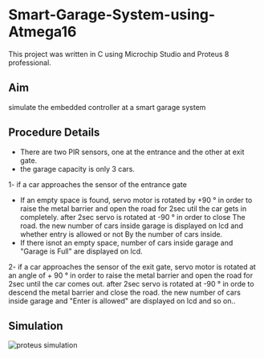 # Smart-Garage-System-using-Atmega16
This project was written in C using Microchip Studio and Proteus 8 professional.
## Aim
simulate the embedded controller at a smart garage system
## Procedure Details
- There are  two PIR sensors, one at the entrance and the other at exit gate.
- the garage capacity is only 3 cars.

1- if a car approaches the sensor of the entrance gate
- If an empty space is found, servo motor is rotated by +90 ° in order to raise the metal barrier and open the road for 2sec util the car gets in completely. after 2sec servo is rotated at -90 ° in order to close The road.
the new number of cars inside garage is displayed on lcd and whether entry is allowed or not By the number of cars inside.
- If there isnot an empty space, number of cars inside garage and "Garage is Full" are displayed on lcd.

2- if a car approaches the sensor of the exit gate, servo motor is rotated at an angle of + 90 ° in order to raise the metal barrier and open the road for 2sec until the car comes out. after 2sec servo is rotated at -90 ° in orde to descend the metal barrier and close the road.
the new number of cars inside garage and "Enter is allowed" are displayed on lcd and so on..

## Simulation
![proteus simulation](https://user-images.githubusercontent.com/104006521/191812755-5d613402-7b22-495b-9ffb-6d22d6e189d0.png)
